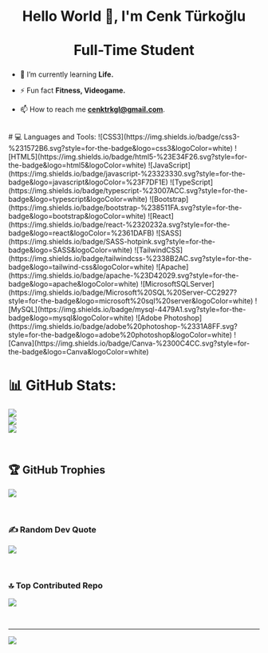 <h1 align="center">Hello World 👋, I'm Cenk Türkoğlu<br><br>Full-Time Student</h1>
<h3 align="center"></h3>

- 🌱 I’m currently learning **Life.**

- ⚡ Fun fact **Fitness, Videogame.**

- 📫 How to reach me **cenktrkgl@gmail.com**.
<br>
<!-- Proudly created with GPRM ( https://gprm.itsvg.in ) -->
<!--<h3 align="left">GitHub Stats</h3>
<p align="left">
  <img src="https://github-readme-stats.vercel.app/api/top-langs/?username=cnktrkgl&layout=compact&theme=gotham&hide_border=true" alt="Top Languages" />
</p>-->
# 💻 Languages and Tools:
![CSS3](https://img.shields.io/badge/css3-%231572B6.svg?style=for-the-badge&logo=css3&logoColor=white) ![HTML5](https://img.shields.io/badge/html5-%23E34F26.svg?style=for-the-badge&logo=html5&logoColor=white) ![JavaScript](https://img.shields.io/badge/javascript-%23323330.svg?style=for-the-badge&logo=javascript&logoColor=%23F7DF1E) ![TypeScript](https://img.shields.io/badge/typescript-%23007ACC.svg?style=for-the-badge&logo=typescript&logoColor=white) ![Bootstrap](https://img.shields.io/badge/bootstrap-%238511FA.svg?style=for-the-badge&logo=bootstrap&logoColor=white) ![React](https://img.shields.io/badge/react-%2320232a.svg?style=for-the-badge&logo=react&logoColor=%2361DAFB) ![SASS](https://img.shields.io/badge/SASS-hotpink.svg?style=for-the-badge&logo=SASS&logoColor=white) ![TailwindCSS](https://img.shields.io/badge/tailwindcss-%2338B2AC.svg?style=for-the-badge&logo=tailwind-css&logoColor=white) ![Apache](https://img.shields.io/badge/apache-%23D42029.svg?style=for-the-badge&logo=apache&logoColor=white) ![MicrosoftSQLServer](https://img.shields.io/badge/Microsoft%20SQL%20Server-CC2927?style=for-the-badge&logo=microsoft%20sql%20server&logoColor=white) ![MySQL](https://img.shields.io/badge/mysql-4479A1.svg?style=for-the-badge&logo=mysql&logoColor=white) ![Adobe Photoshop](https://img.shields.io/badge/adobe%20photoshop-%2331A8FF.svg?style=for-the-badge&logo=adobe%20photoshop&logoColor=white) ![Canva](https://img.shields.io/badge/Canva-%2300C4CC.svg?style=for-the-badge&logo=Canva&logoColor=white)

<br>

# 📊 GitHub Stats:
![](https://github-readme-stats.vercel.app/api?username=cnktrkgl&theme=dark&hide_border=false&include_all_commits=true&count_private=true)<br/>
![](https://github-readme-streak-stats.herokuapp.com/?user=cnktrkgl&theme=dark&hide_border=false)<br/>
![](https://github-readme-stats.vercel.app/api/top-langs/?username=cnktrkgl&theme=dark&hide_border=false&include_all_commits=true&count_private=true&layout=compact) 

<br>

## 🏆 GitHub Trophies
![](https://github-profile-trophy.vercel.app/?username=cnktrkgl&theme=dark&no-frame=false&no-bg=false&margin-w=4)

<br>

### ✍️ Random Dev Quote
![](https://quotes-github-readme.vercel.app/api?type=horizontal&theme=dark)

<br>

### 🔝 Top Contributed Repo
![](https://github-contributor-stats.vercel.app/api?username=cnktrkgl&limit=5&theme=dark&combine_all_yearly_contributions=true)

<br>

---
[![](https://visitcount.itsvg.in/api?id=cnktrkgl&icon=0&color=0)](https://visitcount.itsvg.in)

<!-- Proudly created with GPRM ( https://gprm.itsvg.in ) -->
<!--
**cnktrkgl/cnktrkgl** is a ✨ _special_ ✨ repository because its `README.md` (this file) appears on your GitHub profile.

Here are some ideas to get you started:

- 🔭 I’m currently working on ...
- 🌱 I’m currently learning ...
- 👯 I’m looking to collaborate on ...
- 🤔 I’m looking for help with ...
- 💬 Ask me about ...
- 📫 How to reach me: ...
- 😄 Pronouns: ...
- ⚡ Fun fact: ...
-->
